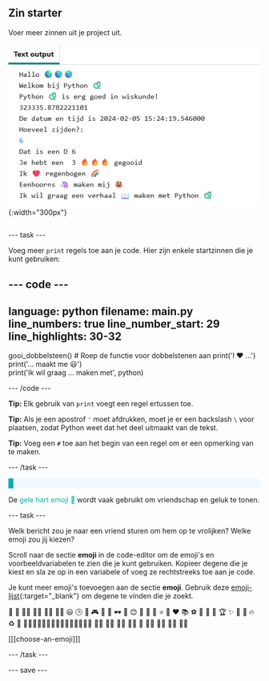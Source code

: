 ## Zin starter

<div style="display: flex; flex-wrap: wrap">
<div style="flex-basis: 200px; flex-grow: 1; margin-right: 15px;">
Voer meer zinnen uit je project uit.
</div>
<div>

![Enkele nieuwe afdrukregels in het uitvoergebied met emoji en tekstzinnen.](images/sentence_starter.png){:width="300px"} 

</div>
</div>

--- task ---

Voeg meer `print` regels toe aan je code. Hier zijn enkele startzinnen die je kunt gebruiken:

--- code ---
---
language: python
filename: main.py
line_numbers: true
line_number_start: 29
line_highlights: 30-32
---

gooi_dobbelsteen() # Roep de functie voor dobbelstenen aan
print('I ❤️ ...')   
print('... maakt me 😃')   
print('Ik wil graag ... maken met', python)

--- /code ---

**Tip:** Elk gebruik van `print` voegt een regel ertussen toe.

**Tip:** Als je een apostrof `'` moet afdrukken, moet je er een backslash `\` voor plaatsen, zodat Python weet dat het deel uitmaakt van de tekst.

**Tip:** Voeg een `#` toe aan het begin van een regel om er een opmerking van te maken.

--- /task ---

<p style="border-left: solid; border-width:10px; border-color: #0faeb0; background-color: aliceblue; padding: 10px;">

De <span style="color: #0faeb0">gele hart emoji 💛</span> wordt vaak gebruikt om vriendschap en geluk te tonen.</p>

--- task ---

Welk bericht zou je naar een vriend sturen om hem op te vrolijken? Welke emoji zou jij kiezen?

Scroll naar de sectie **emoji** in de code-editor om de emoji's en voorbeeldvariabelen te zien die je kunt gebruiken. Kopieer degene die je kiest en sla ze op in een variabele of voeg ze rechtstreeks toe aan je code.

Je kunt meer emoji's toevoegen aan de sectie **emoji**. Gebruik deze [emoji-lijst](https://unicode.org/emoji/charts/full-emoji-list.html){:target="_blank"} om degene te vinden die je zoekt.

🎊 🙌 🙌🏼 🙌🏽 🙌🏾 🙌🏿 😃 🕒 🎨 🎮 🔬 🎉 🕶️ 🎲 😊
🦄 🚀 💯 ⭐ 💛 ❤️ 📚 ⚽ 🏏 🏀 🥋 🏆 ✨ 🥺 🌈 🔥 ♻️ 🌳
👩‍🦽👩🏼‍🦽👩🏽‍🦽👩🏾‍🦽👩🏿‍🦽🧘 🧘🏼 🧘🏽 🧘🏾 🧘🏿 🙋 🙋🏼 🙋🏽 🙋🏾 🙋🏿

[[[choose-an-emoji]]]

--- /task ---

--- save ---
